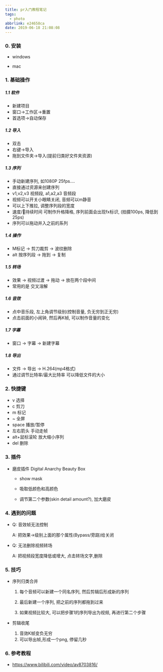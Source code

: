 ```yaml
---
title: pr入门教程笔记
tags:
  - photo
abbrlink: e24658ca
date: 2019-06-18 21:08:08
---
```





### 0. 安装

+ windows

+ mac

### 1. 基础操作

##### 1.1 软件

+ 新建项目
+ 窗口->工作区->重置
+ 首选项->自动保存

<!-- more -->

##### 1.2 导入

+ 双击
+ 右键->导入
+ 拖到文件夹->导入(提前归类好文件夹资源)

##### 1.3 序列

+ 手动新建序列, 如1080P 25fps….
+ 直接通过资源来创建序列
+ v1,v2,v3 视频段,  a1,a2,a3 音频段
+ 视频可以开关小眼睛关闭, 音频可以m静音
+ 可以上下推拉, 调整序列段的宽度
+ 速度/持续时间 可制作升格降格, 序列前面会出现fx标识, (拍摄100ps, 降低到25ps)
+ 序列可以拖动并入之前的系列

##### 1.4 操作

+ M标记 -> 剪刀裁剪 -> 波纹删除 
+ alt 按序列段 -> 拖到 -> 复制

##### 1.5 转场

+ 效果 -> 视频过渡 -> 拖动 -> 放在两个段中间
+ 常用的是 交叉溶解

##### 1.6 音效

+ 点中音乐段, 左上角调节级别(控制音量, 负无穷到正无穷)
+ 点击前面的小闹钟, 然后再K帧, 可以制作音量的变化

##### 1.7 字幕

+ 窗口 -> 字幕 -> 新建字幕

##### 1.8 导出

+ 文件 -> 导出 -> H.264(mp4格式)
+ 通过调节比特率/最大比特率 可以降低文件的大小

### 2. 快捷键

+ v 选择
+ c 剪刀
+ m 标记
+ ~ 全屏
+ space 播放/暂停
+ 左右箭头  手动走帧
+ alt+鼠标滚轮  放大缩小序列
+ del 删除

### 3. 插件

+ 磨皮插件 Digital Anarchy Beauty Box

  + show mask

  + 吸取低颜色和高颜色
  + 调节第二个参数(skin detail amount?), 加大磨皮

### 4. 遇到的问题

+ Q: 音效帧无法控制

  A: 把效果->级别上面的那个属性(Bypass/旁路)给关闭

+ Q: 无法删除视频转场

  A: 把视频段宽度降低或增大, 点击转场文字,删除

### 5. 技巧

+ 序列归类合并

  1. 每个音频可以新建一个同名序列, 然后剪辑后形成新的序列

  2. 最后新建一个序列, 把之前的序列都拖到过来

  3. 如果视频比较大, 可以把步骤1的序列导出为视频, 再进行第二个步骤

+ 剪辑收尾
  1. 音效K帧变负无穷
  2. 可以导出帧,形成一个png, 停留几秒

### 6. 参考教程

+ https://www.bilibili.com/video/av8703816/